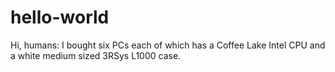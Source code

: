 # hello-world
Hi, humans:
I bought six PCs each of which has a Coffee Lake Intel CPU and a white medium sized 3RSys L1000 case.
